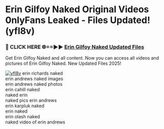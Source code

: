 # Erin Gilfoy Naked Original Videos 0nlyFans Leaked - Files Updated! (yfl8v)

<h3>🔴 CLICK HERE 🌐==►► <a href="https://tinyurl.com/yckcrads" rel="nofollow">Erin Gilfoy Naked Updated Files</a></h3>

Get Erin Gilfoy Naked and all content. Now you can access all videos and pictures of Erin Gilfoy Naked. New Updated Files 2025!

[![yfl8v](https://i.imgur.com/hpKpOFt.gif)](https://tinyurl.com/yckcrads)
erin richards naked<br>
erin andrews naked images<br>
erin andrews naked photos<br>
erin cahill naked<br>
naked erin<br>
naked pics erin andrews<br>
erin karpluk naked<br>
erin naked<br>
erin olash naked<br>
naked video of erin andrews